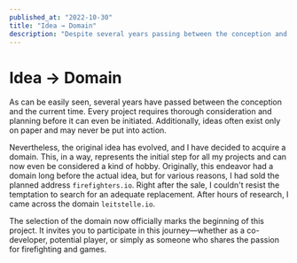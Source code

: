 ```yaml
---
published_at: "2022-10-30"
title: "Idea → Domain"
description: "Despite several years passing between the conception and implementation, along with the usual challenges in project planning, the original idea has evolved. It has been concretized through the acquisition of a domain and invites interested individuals to be part of a firefighting enthusiast game project."
---
```


# Idea → Domain

As can be easily seen, several years have passed between the conception and the current time. Every project requires thorough consideration and planning before it can even be initiated. Additionally, ideas often exist only on paper and may never be put into action.

Nevertheless, the original idea has evolved, and I have decided to acquire a domain. This, in a way, represents the initial step for all my projects and can now even be considered a kind of hobby. Originally, this endeavor had a domain long before the actual idea, but for various reasons, I had sold the planned address `firefighters.io`. Right after the sale, I couldn't resist the temptation to search for an adequate replacement. After hours of research, I came across the domain `leitstelle.io`.

The selection of the domain now officially marks the beginning of this project. It invites you to participate in this journey—whether as a co-developer, potential player, or simply as someone who shares the passion for firefighting and games.